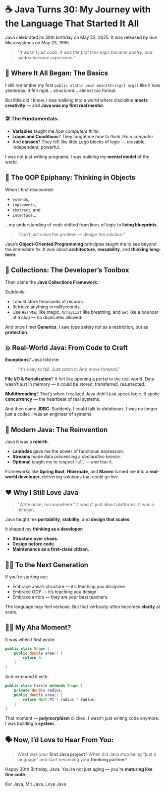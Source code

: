 # ☕ **Java Turns 30: My Journey with the Language That Started It All**

Java celebrated its 30th birthday on May 23, 2025. It was released by Sun Microsystems on May 23, 1995.

> *"It wasn’t just code. It was the first time logic became poetry, and syntax became expression."*


## 🧒 Where It All Began: The Basics

I still remember my first `public static void main(String[] args)` like it was yesterday.
It felt rigid… structured… almost too formal.

But little did I know, I was walking into a world where discipline **meets creativity** — and **Java was my first real mentor**.

### 🛠️ The Fundamentals:

* **Variables** taught me *how computers think*.
* **Loops and Conditions**? They taught me *how to think like a computer*.
* And **classes**? They felt like little Lego blocks of logic — reusable, independent, powerful.

I was not just writing programs.
I was building my **mental model** of the world.

## 🧭 The OOP Epiphany: Thinking in Objects

When I first discovered:

* `extends`,
* `implements`,
* `abstract`, and
* `interface`...

...my understanding of code shifted from lines of logic to **living blueprints**.

> “Don’t just solve the problem — design the solution.”

Java’s **Object-Oriented Programming** principles taught me to see beyond the immediate fix.
It was about **architecture**, **reusability**, and **thinking long-term**.

## 🧰 Collections: The Developer’s Toolbox

Then came the **Java Collections Framework**.

Suddenly:

* I could store thousands of records.
* Retrieve anything in milliseconds.
* Use `HashMap` like magic, `ArrayList` like breathing, and `Set` like a bouncer at a club — no duplicates allowed!

And once I met **Generics**, I saw type safety not as a restriction, but as **protection**.

## 💥 Real-World Java: From Code to Craft

**Exceptions**? Java told me:

> “It's okay to fail. Just catch it. And move forward.”

**File I/O & Serialization**? It felt like opening a portal to the real world. Data wasn’t just in memory — it could be stored, transferred, resurrected.

**Multithreading**? That’s when I realized Java didn’t just speak logic. It spoke **concurrency** — the heartbeat of real systems.

And then came **JDBC**. Suddenly, I could talk to *databases*. I was no longer just a coder. I was an engineer of systems.

## 🚀 Modern Java: The Reinvention

Java 8 was a **rebirth**.

* **Lambdas** gave me the power of functional expression.
* **Streams** made data processing a *declarative breeze*.
* **Optional** taught me to respect `null` — and fear it.

Frameworks like **Spring Boot**, **Hibernate**, and **Maven** turned me into a **real-world developer**, delivering solutions that could go live.

## ❤️ Why I Still Love Java

> “Write once, run anywhere.”
> It wasn't just about platforms. It was a mindset.

Java taught me **portability**, **stability**, and **design that scales**.

It shaped my **thinking as a developer**:

* **Structure over chaos.**
* **Design before code.**
* **Maintenance as a first-class citizen.**

## 🧑‍🎓 To the Next Generation

If you're starting out:

* Embrace Java’s structure — it’s teaching you discipline.
* Embrace OOP — it’s teaching you design.
* Embrace errors — they are your best teachers.

The language may feel verbose.
But that verbosity often becomes **clarity** at scale.

## 🙋‍♂️ My Aha Moment?

It was when I first wrote:

```java
public class Shape {
    public double area() {
        return 0;
    }
}
```

And extended it with:

```java
public class Circle extends Shape {
    private double radius;
    public double area() {
        return Math.PI * radius * radius;
    }
}
```

That moment — **polymorphism** clicked.
I wasn’t just writing code anymore.
I was building a **system**.


## 🗣️ Now, I’d Love to Hear From You:

> What was your **first Java project**?
> When did Java stop being “just a language” and start becoming your **thinking partner**?

Happy 30th Birthday, Java.
You're not just aging — you're **maturing like fine code**.

Kar Java,  Mit Java, Love Java
